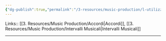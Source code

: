 ```yaml
---
{"dg-publish":true,"permalink":"/3-resources/music-production/l-utilizzo-dei-rivolti/"}
---
```


Links:: [[3. Resources/Music Production/Accordi\|Accordi]], [[3. Resources/Music Production/Intervalli Musicali\|Intervalli Musicali]]

---



